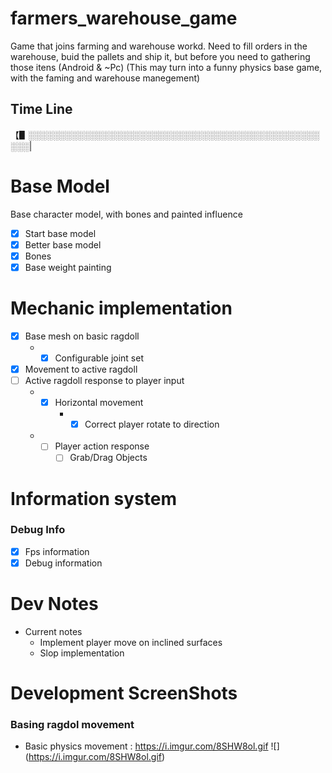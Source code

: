 # farmers_warehouse_game
Game that joins farming and warehouse workd. Need to fill orders in the warehouse, buid the pallets and ship it, but before you need to gathering those itens (Android &amp; ~Pc)
(This may turn into a funny physics base game, with the faming and warehouse manegement)
## Time Line

【▋░░░░░░░░░░░░░░░░░░░░░░░░░░░░░░░░░░░░░░░░░░░░░░░░░░|
# Base Model
Base character model, with bones and painted influence
* [x] Start base model
* [x] Better base model
* [x] Bones
* [x] Base weight painting

# Mechanic implementation
* [x] Base mesh on basic ragdoll
    - * [x] Configurable joint set
* [x] Movement to active ragdoll
* [ ] Active ragdoll response to player input
	- * [x] Horizontal movement
		- * [x] Correct player rotate to direction
	- * [ ] Player action response
		- [ ] Grab/Drag Objects

# Information system
### Debug Info
* [x] Fps information
* [x] Debug information

# Dev Notes
- Current notes
	- Implement player move on inclined surfaces
	- Slop implementation

# Development ScreenShots
### Basing ragdol movement 
* Basic physics movement : https://i.imgur.com/8SHW8ol.gif
![] (https://i.imgur.com/8SHW8ol.gif)
